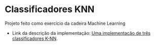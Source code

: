 # Classificadores KNN

Projeto feito como exercício da cadeira Machine Learning 

* Link da descrição da implementação: [Uma implementacão de três classificadores K-NN](https://josenildovicente.medium.com/uma-implementa%C3%A7%C3%A3o-de-tr%C3%AAs-classificadores-k-nn-8dc51fa890f7).

